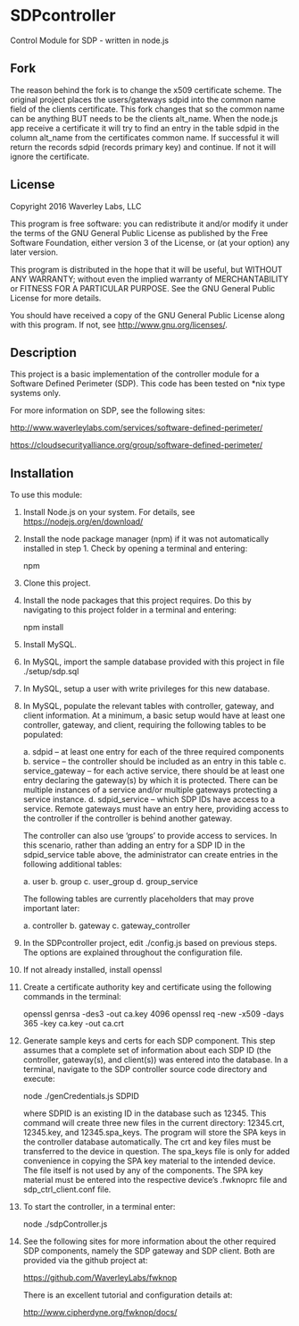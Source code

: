 # SDPcontroller
Control Module for SDP - written in node.js

## Fork
The reason behind the fork is to change the x509 certificate scheme. The original
project places the users/gateways sdpid into the common name field of the clients
certificate. This fork changes that so the common name can be anything BUT needs
to be the clients alt_name. When the node.js app receive a certificate it will try
to find an entry in the table sdpid in the column alt_name from the certificates
common name. If successful it will return the records sdpid (records primary key)
and continue. If not it will ignore the certificate.

## License
Copyright 2016 Waverley Labs, LLC

This program is free software: you can redistribute it and/or modify
it under the terms of the GNU General Public License as published by
the Free Software Foundation, either version 3 of the License, or
(at your option) any later version.

This program is distributed in the hope that it will be useful,
but WITHOUT ANY WARRANTY; without even the implied warranty of
MERCHANTABILITY or FITNESS FOR A PARTICULAR PURPOSE.  See the
GNU General Public License for more details.

You should have received a copy of the GNU General Public License
along with this program.  If not, see <http://www.gnu.org/licenses/>.

## Description
This project is a basic implementation of the controller module for a
Software Defined Perimeter (SDP). This code has been tested on *nix
type systems only.

For more information on SDP, see the following sites:

http://www.waverleylabs.com/services/software-defined-perimeter/

https://cloudsecurityalliance.org/group/software-defined-perimeter/

## Installation
To use this module:

1.  Install Node.js on your system. For details, see
     https://nodejs.org/en/download/

2.  Install the node package manager (npm) if it was not automatically
    installed in step 1. Check by opening a terminal and entering:

    npm

3.  Clone this project.

4.  Install the node packages that this project requires. Do this by
    navigating to this project folder in a terminal and entering:

    npm install

4.  Install MySQL.

5.  In MySQL, import the sample database provided with this project
    in file ./setup/sdp.sql

6.  In MySQL, setup a user with write privileges for this new database.

7.  In MySQL, populate the relevant tables with controller, gateway,
    and client information. At a minimum, a basic setup would have at
    least one controller, gateway, and client, requiring the following
    tables to be populated:

    a.  sdpid – at least one entry for each of the three required
        components
    b.  service – the controller should be included as an entry in this
        table
    c.  service_gateway – for each active service, there should be at
        least one entry declaring the gateway(s) by which it is
        protected. There can be multiple instances of a service and/or
        multiple gateways protecting a service instance.
    d.  sdpid_service – which SDP IDs have access to a service. Remote
        gateways must have an entry here, providing access to the
        controller if the controller is behind another gateway.

    The controller can also use ‘groups’ to provide access to services.
    In this scenario, rather than adding an entry for a SDP ID in the
    sdpid_service table above, the administrator can create entries in
    the following additional tables:

    a.  user
    b.  group
    c.  user_group
    d.  group_service

    The following tables are currently placeholders that may prove
    important later:

    a.  controller
    b.  gateway
    c.  gateway_controller

8.  In the SDPcontroller project, edit ./config.js based on previous
    steps. The options are explained throughout the configuration file.

9.  If not already installed, install openssl

10. Create a certificate authority key and certificate using the
    following commands in the terminal:

    openssl genrsa -des3 -out ca.key 4096
    openssl req -new -x509 -days 365 -key ca.key -out ca.crt

11. Generate sample keys and certs for each SDP component. This step
    assumes that a complete set of information about each SDP ID
    (the controller, gateway(s), and client(s)) was entered into the
    database. In a terminal, navigate to the SDP controller source code
    directory and execute:

    node ./genCredentials.js SDPID

    where SDPID is an existing ID in the database such as 12345. This
    command will create three new files in the current directory:
    12345.crt, 12345.key, and 12345.spa_keys. The program will store
    the SPA keys in the controller database automatically. The crt and
    key files must be transferred to the device in question. The
    spa_keys file is only for added convenience in copying the SPA key
    material to the intended device. The file itself is not used by
    any of the components. The SPA key material must be entered into
    the respective device’s .fwknoprc file and sdp_ctrl_client.conf
    file.

12. To start the controller, in a terminal enter:

    node ./sdpController.js

13. See the following sites for more information about the other
    required SDP components, namely the SDP gateway and SDP client.
    Both are provided via the github project at:

    https://github.com/WaverleyLabs/fwknop

    There is an excellent tutorial and configuration details at:

    http://www.cipherdyne.org/fwknop/docs/
